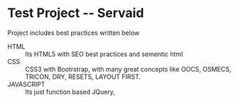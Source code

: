 <h1>Test Project -- Servaid</h1>
<p>Project includes best practices written below</p>

<dl>
  <dt>HTML</dt>
  <dd>Its HTML5 with SEO best practices and sementic html</dd>
  <dt>CSS</dt>
  <dd>CSS3 with Bootrstrap, with many great concepts like OOCS, OSMECS, TRICON, DRY, RESETS, LAYOUT FIRST. </dd>
  <dt>JAVASCRIPT</dt>
  <dd>Its just function based JQuery, </dd>
</dl>